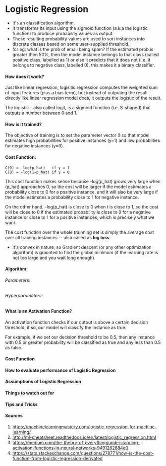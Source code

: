 # Logistic Regression

- It's an classification algorithm. 
- It transforms its input using the sigmoid function (a.k.a the logistic function) to produce probability values as output. 
- These resulting probability values are used to sort instances into discrete classes based on some user-supplied threshold.
- for eg: what is the prob of email being spam? If the estimated prob is greater then 50%, then the model instance belongs to that class (called positive class, labelled as 1) or else it predicts that it does not (i.e.  it belongs to negative class, labelled 0). this makes it a binary classifier.

#### How does it work?
Just like linear regression, logisitic regression computes the weighted sum of input features (plus a bias term), but instead of outputing the result directly like linear regression model does, it outputs the logistic of the result.

The logistic - also called logit, is a sigmoid function (i.e. S-shaped) that outputs a number between 0 and 1.

#### How is it trained?
The objective of training is to set the parameter vector 0 so that model estimates high probabilities for positive instances (y=1) and low probablities for negative instances (y=0). 

#### Cost Function:
```
C(0) = -log(p_hat)   if y = 1
C(0) = -log(1-p_hat) if y = 0
```
This cost function makes sense because -log(p_hat) grows very large when (p_hat) approaches 0, so the cost will be larger if the model estimates a probability close to 0 for a positive instance, and it will also be very large if the model estimates a probability close to 1 for negative instance.

On the other hand, -log(p_hat) is close to 0 when t is close to 1, so the cost will be close to 0 if the estimated probability is close to 0 for a negative instance or close to 1 for a positive instances, which is precisely what we want.

The cost function over the whole trainning set is simply the average cost over all training instances -- also called as **log loss**.

- It's convex in nature, so Gradient descent (or any other optimization algorithm) is graunted to find the global minimum (if the learning rate is not too large and you wait long enough).

#### Algorithm:


###### Parameters:

###### Hyperparameters:

#### What is an Activation Function?

An activation function checks if our output is above a certain decision threshold, if so, our model will classify the instance as true.

For example, if we set our decision threshold to be 0.5, then any instance with 0.5 or greater probability will be classified as true and any less than 0.5 as false.

#### Cost Function

#### How to evaluate performance of Logistic Regression

#### Assumptions of Logistic Regression

#### Things to watch out for

#### Tips and Tricks

#### Sources
1. https://machinelearningmastery.com/logistic-regression-for-machine-learning/
2. http://ml-cheatsheet.readthedocs.io/en/latest/logistic_regression.html
3. https://medium.com/the-theory-of-everything/understanding-activation-functions-in-neural-networks-9491262884e0
4. https://stats.stackexchange.com/questions/278771/how-is-the-cost-function-from-logistic-regression-derivated
